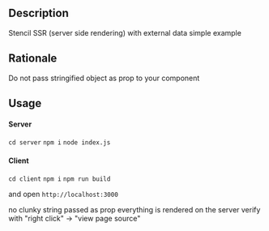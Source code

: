 ## Description

Stencil SSR (server side rendering) with external data simple example

## Rationale

Do not pass stringified object as prop to your component

## Usage

#### Server
`cd server`
`npm i`
`node index.js`

#### Client
`cd client`
`npm i`
`npm run build`

and open `http://localhost:3000`

no clunky string passed as prop everything is rendered on the server
verify with "right click" -> "view page source"